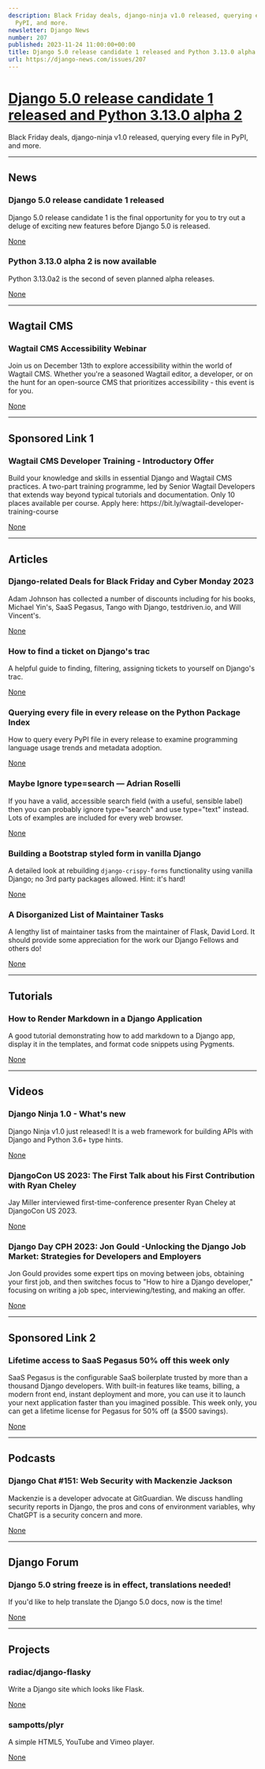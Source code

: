 ```yaml
---
description: Black Friday deals, django-ninja v1.0 released, querying every file in
  PyPI, and more.
newsletter: Django News
number: 207
published: 2023-11-24 11:00:00+00:00
title: Django 5.0 release candidate 1 released and Python 3.13.0 alpha 2
url: https://django-news.com/issues/207
---
```


# [Django 5.0 release candidate 1 released and Python 3.13.0 alpha 2](https://django-news.com/issues/207)

Black Friday deals, django-ninja v1.0 released, querying every file in PyPI, and more.

  ----

  ## News

  ### Django 5.0 release candidate 1 released

  <p>Django 5.0 release candidate 1 is the final opportunity for you to try out a deluge of exciting new features before Django 5.0 is released.</p>

  [None](None)

  ### Python 3.13.0 alpha 2 is now available

  <p>Python 3.13.0a2 is the second of seven planned alpha releases.</p>

  [None](None)

  ----

  ## Wagtail CMS

  ### Wagtail CMS Accessibility Webinar

  <p>Join us on December 13th to explore accessibility within the world of Wagtail CMS. Whether you're a seasoned Wagtail editor, a developer, or on the hunt for an open-source CMS that prioritizes accessibility - this event is for you.</p>

  [None](None)

  ----

  ## Sponsored Link 1

  ### Wagtail CMS Developer Training - Introductory Offer

  <p>Build your knowledge and skills in essential Django and Wagtail CMS practices. A two-part training programme, led by Senior Wagtail Developers that extends way beyond typical tutorials and documentation. Only 10 places available per course.
Apply here: https://bit.ly/wagtail-developer-training-course</p>

  [None](None)

  ----

  ## Articles

  ### Django-related Deals for Black Friday and Cyber Monday 2023

  <p>Adam Johnson has collected a number of discounts including for his books, Michael Yin's, SaaS Pegasus, Tango with Django, testdriven.io, and Will Vincent's.</p>

  [None](None)

  ### How to find a ticket on Django's trac

  <p>A helpful guide to finding, filtering, assigning tickets to yourself on Django's trac.</p>

  [None](None)

  ### Querying every file in every release on the Python Package Index

  <p>How to query every PyPI file in every release to examine programming language usage trends and metadata adoption.</p>

  [None](None)

  ### Maybe Ignore type=search — Adrian Roselli

  <p>If you have a valid, accessible search field (with a useful, sensible label) then you can probably ignore type="search" and use type="text" instead. Lots of examples are included for every web browser.</p>

  [None](None)

  ### Building a Bootstrap styled form in vanilla Django

  <p>A detailed look at rebuilding <code>django-crispy-forms</code> functionality using vanilla Django; no 3rd party packages allowed. Hint: it's hard!</p>

  [None](None)

  ### A Disorganized List of Maintainer Tasks

  <p>A lengthy list of maintainer tasks from the maintainer of Flask, David Lord. It should provide some appreciation for the work our Django Fellows and others do!</p>

  [None](None)

  ----

  ## Tutorials

  ### How to Render Markdown in a Django Application

  <p>A good tutorial demonstrating how to add markdown to a Django app, display it in the templates, and format code snippets using Pygments.</p>

  [None](None)

  ----

  ## Videos

  ### Django Ninja 1.0 - What's new

  <p>Django Ninja v1.0 just released! It is a web framework for building APIs with Django and Python 3.6+ type hints.</p>

  [None](None)

  ### DjangoCon US 2023: The First Talk about his First Contribution with Ryan Cheley

  <p>Jay Miller interviewed first-time-conference presenter Ryan Cheley at DjangoCon US 2023.</p>

  [None](None)

  ### Django Day CPH 2023: Jon Gould -Unlocking the Django Job Market: Strategies for Developers and Employers

  <p>Jon Gould provides some expert tips on moving between jobs, obtaining your first job, and then switches focus to "How to hire a Django developer," focusing on writing a job spec, interviewing/testing, and making an offer.</p>

  [None](None)

  ----

  ## Sponsored Link 2

  ### Lifetime access to SaaS Pegasus 50% off this week only

  <p>SaaS Pegasus is the configurable SaaS boilerplate trusted by more than a thousand Django developers. With built-in features like teams, billing, a modern front end, instant deployment and more, you can use it to launch your next application faster than you imagined possible. This week only, you can get a lifetime license for Pegasus for 50% off (a $500 savings).</p>

  [None](None)

  ----

  ## Podcasts

  ### Django Chat #151: Web Security with Mackenzie Jackson

  <p>Mackenzie is a developer advocate at GitGuardian. We discuss handling security reports in Django, the pros and cons of environment variables, why ChatGPT is a security concern and more.</p>

  [None](None)

  ----

  ## Django Forum

  ### Django 5.0 string freeze is in effect, translations needed!

  <p>If you'd like to help translate the Django 5.0 docs, now is the time!</p>

  [None](None)

  ----

  ## Projects

  ### radiac/django-flasky

  <p>Write a Django site which looks like Flask.</p>

  [None](None)

  ### sampotts/plyr

  <p>A simple HTML5, YouTube and Vimeo player.</p>

  [None](None)